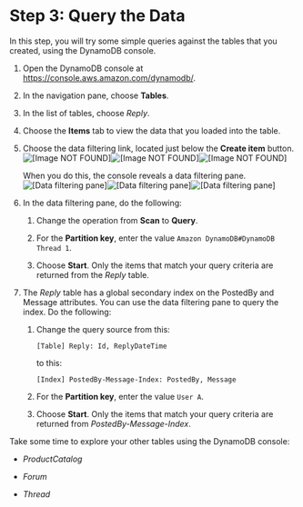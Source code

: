 # Step 3: Query the Data<a name="SampleData.Query"></a>



In this step, you will try some simple queries against the tables that you created, using the DynamoDB console\.

1. Open the DynamoDB console at [https://console\.aws\.amazon\.com/dynamodb/](https://console.aws.amazon.com/dynamodb/)\.

1. In the navigation pane, choose **Tables**\.

1. In the list of tables, choose *Reply*\.

1. Choose the **Items** tab to view the data that you loaded into the table\.

1. Choose the data filtering link, located just below the **Create item** button\.  
![\[Image NOT FOUND\]](http://docs.aws.amazon.com/amazondynamodb/latest/developerguide/)![\[Image NOT FOUND\]](http://docs.aws.amazon.com/amazondynamodb/latest/developerguide/)![\[Image NOT FOUND\]](http://docs.aws.amazon.com/amazondynamodb/latest/developerguide/)

   When you do this, the console reveals a data filtering pane\.  
![\[Data filtering pane\]](http://docs.aws.amazon.com/amazondynamodb/latest/developerguide/)![\[Data filtering pane\]](http://docs.aws.amazon.com/amazondynamodb/latest/developerguide/)![\[Data filtering pane\]](http://docs.aws.amazon.com/amazondynamodb/latest/developerguide/)

1. In the data filtering pane, do the following:

   1. Change the operation from **Scan** to **Query**\.

   1. For the **Partition key**, enter the value `Amazon DynamoDB#DynamoDB Thread 1`\.

   1. Choose **Start**\. Only the items that match your query criteria are returned from the *Reply* table\.

1. The *Reply* table has a global secondary index on the PostedBy and Message attributes\. You can use the data filtering pane to query the index\. Do the following:

   1. Change the query source from this:

      `[Table] Reply: Id, ReplyDateTime`

      to this:

      `[Index] PostedBy-Message-Index: PostedBy, Message`

   1. For the **Partition key**, enter the value `User A`\.

   1. Choose **Start**\. Only the items that match your query criteria are returned from *PostedBy\-Message\-Index*\.

Take some time to explore your other tables using the DynamoDB console:

+ *ProductCatalog*

+ *Forum*

+ *Thread*